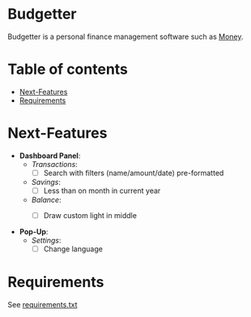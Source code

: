 Budgetter
=========

Budgetter is a personal finance management software such as [Money](https://en.wikipedia.org/wiki/Microsoft_Money).

Table of contents
=================

<!--ts-->
   * [Next-Features](#next-features)
   * [Requirements](#requirements)
<!--te-->
     
Next-Features
=============

* **Dashboard Panel**:
  * *Transactions*:
    * [ ] Search with filters (name/amount/date) pre-formatted
  * *Savings*: 
    * [ ] Less than on month in current year
  * *Balance*:
    * [ ] Draw custom light in middle
    

* **Pop-Up**:
  * *Settings*: 
    * [ ] Change language

Requirements
=============

See [requirements.txt](requirements.txt)


